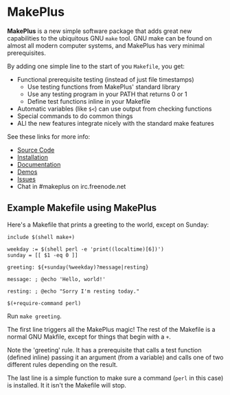 MakePlus
========

**MakePlus** is a new simple software package that adds great new capabilities
to the ubiquitous GNU `make` tool. GNU make can be found on almost all modern
computer systems, and MakePlus has very minimal prerequisites.

By adding one simple line to the start of you `Makefile`, you get:

* Functional prerequisite testing (instead of just file timestamps)
  * Use testing functions from MakePlus' standard library
  * Use any testing program in your PATH that returns 0 or 1
  * Define test functions inline in your Makefile
* Automatic variables (like `$<`) can use output from checking functions
* Special commands to do common things
* ALl the new features integrate nicely with the standard make features

See these links for more info:

* [Source Code](https://github.com/makeplus/makeplus)
* [Installation](https://github.com/makeplus/makeplus#makeplus-installation)
* [Documentation](https://github.com/makeplus/makeplus#makeplus)
* [Demos](https://github.com/makeplus/makeplus/tree/master/demo)
* [Issues](https://github.com/makeplus/makeplus/issues)
* Chat in #makeplus on irc.freenode.net

## Example Makefile using MakePlus

Here's a Makefile that prints a greeting to the world, except on Sunday:

``` make
include $(shell make+)

weekday := $(shell perl -e 'print((localtime)[6])')
sunday = [[ $1 -eq 0 ]]

greeting: ${+sunday(%weekday)?message|resting}

message: ; @echo 'Hello, world!'

resting: ; @echo "Sorry I'm resting today."

$(+require-command perl)
```

Run `make greeting`.

The first line triggers all the MakePlus magic! The rest of the Makefile is a
normal GNU Makfile, except for things that begin with a `+`.

Note the 'greeting' rule. It has a prerequisite that calls a test function
(defined inline) passing it an argument (from a variable) and calls one of two
different rules depending on the result.

The last line is a simple function to make sure a command (`perl` in this case)
is installed. It it isn't the Makefile will stop.

